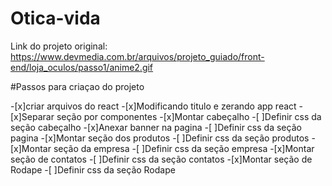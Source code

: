 # Otica-vida

Link do projeto original:
https://www.devmedia.com.br/arquivos/projeto_guiado/front-end/loja_oculos/passo1/anime2.gif

#Passos para criaçao do projeto

-[x]criar arquivos do react
-[x]Modificando titulo e zerando app react
-[x]Separar seção por componentes
-[x]Montar cabeçalho
    -[ ]Definir css da seção cabeçalho
-[x]Anexar banner na pagina
    -[ ]Definir css da seção pagina
-[x]Montar seção dos produtos
     -[ ]Definir css da seção produtos
-[x]Montar seção da empresa
    -[ ]Definir css da seção empresa
-[x]Montar seção de contatos
    -[ ]Definir css da seção contatos
-[x]Montar seção de Rodape
    -[ ]Definir css da seção Rodape

